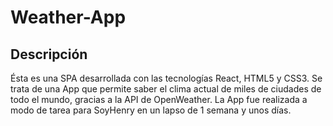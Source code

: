 # Weather-App

## Descripción

Ésta es una SPA desarrollada con las tecnologías React, HTML5 y CSS3.
Se trata de una App que permite saber el clima actual de miles de ciudades de todo el mundo, gracias a la API de OpenWeather.
La App fue realizada a modo de tarea para SoyHenry en un lapso de 1 semana y unos días.

